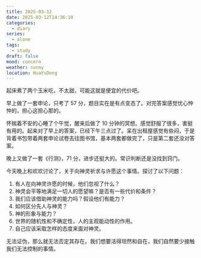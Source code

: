 ```yaml
---
title: 2025-03-12
date: 2025-03-12T14:36:10
categories:
  - diary
series:
  - alone
tags:
  - study
draft: false
mood: concern
weather: sunny
location: HuaYuDong
---
```

起床煮了两个玉米吃，不太甜，可能这就是便宜的代价吧。

早上做了一套申论，只考了 57 分，题目实在是有点变态了。对完答案感觉忧心忡忡的，担心这担心那的。

怀揣着不安的心睡了个午觉，醒来后做了 10 分钟的冥想。感觉舒服了很多，害挺有用的。起来对了早上的答案，已经下午三点过了。呆在出租屋感觉有些闷，于是背着书包带着两套申论试卷去往图书馆，基本两套都做完了，只是第二套还没对答案。

晚上又做了一套《行测》，71 分，进步还挺大的。常识判断还是没找到窍门。

今天晚上和欢欢讨论了，关于向神灵祈求与许愿这个事情。探讨了以下问题：
1. 有人在向神灵许愿的时候，他们忽视了什么？
2. 神灵会平等地满足一切人的愿望嘛？是否有一些代价和条件？
3. 我们应该借助神灵的能力吗？假设他们有能力？
4. 如何区分先人与神灵？
5. 神的形象与能力？
6. 世界的随机性和不确定性，人的主观能动性的作用。
7. 自己应该采取怎样的态度来面对神灵。

无法证伪，那么就无法否定其存在。我们想要活得坦然和自在，我们自然要少接触我们无法控制的事情。